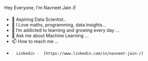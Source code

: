 Hey Everyone, I'm Navneet Jain ✌️

- 👋 Aspiring Data Scientist..
- 👀 I Love maths, programming, data insights...
- 🌱 I’m addicted to learning and growing every day ...
- 💬 Ask me about Machine Learning ...
- 📫 How to reach me ...
-       Linkedin -  [https://www.linkedin.com/in/navneet-jain-/]

<!---
navigithub7/navigithub7 is a ✨ special ✨ repository because its `README.md` (this file) appears on your GitHub profile.
You can click the Preview link to take a look at your changes.
--->
